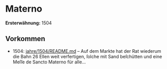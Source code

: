 # Materno

**Ersterwähnung:** 1504

## Vorkommen
- 1504: [jahre/1504/README.md](../jahre/1504/README.md) – Auf dem Markte hat der Rat
wiederum die Bahn 26 Ellen weit verfertigen, ſolche mit
Sand beſchütten und eine Meſſe de Sancto Materno für
alle...
